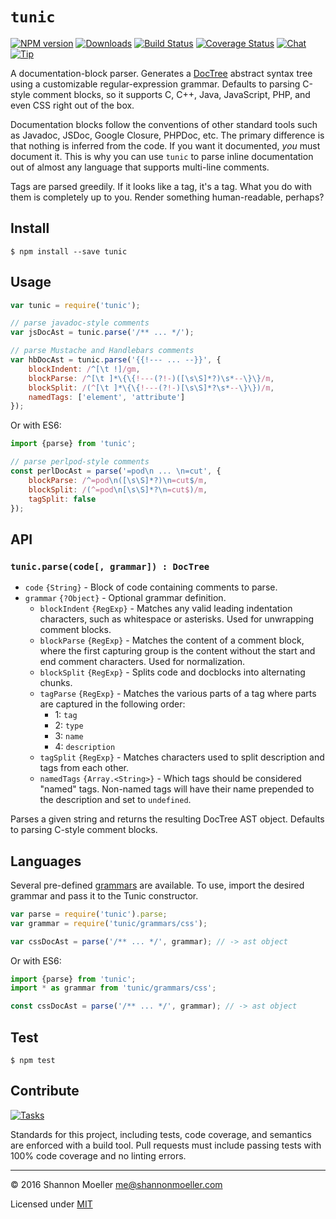 # `tunic`

[![NPM version][npm-img]][npm-url] [![Downloads][downloads-img]][npm-url] [![Build Status][travis-img]][travis-url] [![Coverage Status][coveralls-img]][coveralls-url] [![Chat][gitter-img]][gitter-url] [![Tip][amazon-img]][amazon-url]

A documentation-block parser. Generates a [DocTree][doctree] abstract syntax tree using a customizable regular-expression grammar. Defaults to parsing C-style comment blocks, so it supports C, C++, Java, JavaScript, PHP, and even CSS right out of the box.

Documentation blocks follow the conventions of other standard tools such as Javadoc, JSDoc, Google Closure, PHPDoc, etc. The primary difference is that nothing is inferred from the code. If you want it documented, _you_ must document it. This is why you can use `tunic` to parse inline documentation out of almost any language that supports multi-line comments.

Tags are parsed greedily. If it looks like a tag, it's a tag. What you do with them is completely up to you. Render something human-readable, perhaps?

## Install

```
$ npm install --save tunic
```

## Usage

```js
var tunic = require('tunic');

// parse javadoc-style comments
var jsDocAst = tunic.parse('/** ... */');

// parse Mustache and Handlebars comments
var hbDocAst = tunic.parse('{{!--- ... --}}', {
    blockIndent: /^[\t !]/gm,
    blockParse: /^[\t ]*\{\{!---(?!-)([\s\S]*?)\s*--\}\}/m,
    blockSplit: /(^[\t ]*\{\{!---(?!-)[\s\S]*?\s*--\}\})/m,
    namedTags: ['element', 'attribute']
});
```

Or with ES6:

```js
import {parse} from 'tunic';

// parse perlpod-style comments
const perlDocAst = parse('=pod\n ... \n=cut', {
    blockParse: /^=pod\n([\s\S]*?)\n=cut$/m,
    blockSplit: /(^=pod\n[\s\S]*?\n=cut$)/m,
    tagSplit: false
});
```

## API

### `tunic.parse(code[, grammar]) : DocTree`

- `code` `{String}` - Block of code containing comments to parse.
- `grammar` `{?Object}` - Optional grammar definition.
  - `blockIndent` `{RegExp}` - Matches any valid leading indentation characters, such as whitespace or asterisks. Used for unwrapping comment blocks.
  - `blockParse` `{RegExp}` - Matches the content of a comment block, where the first capturing group is the content without the start and end comment characters. Used for normalization.
  - `blockSplit` `{RegExp}` - Splits code and docblocks into alternating chunks.
  - `tagParse` `{RegExp}` - Matches the various parts of a tag where parts are captured in the following order:
    - 1: `tag`
    - 2: `type`
    - 3: `name`
    - 4: `description`
  - `tagSplit` `{RegExp}` - Matches characters used to split description and tags from each other.
  - `namedTags` `{Array.<String>}` - Which tags should be considered "named" tags. Non-named tags will have their name prepended to the description and set to `undefined`.

Parses a given string and returns the resulting DocTree AST object. Defaults to parsing C-style comment blocks.

## Languages

Several pre-defined [grammars][grammars] are available. To use, import the desired grammar and pass it to the Tunic constructor.

```js
var parse = require('tunic').parse;
var grammar = require('tunic/grammars/css');

var cssDocAst = parse('/** ... */', grammar); // -> ast object
```

Or with ES6:

```js
import {parse} from 'tunic';
import * as grammar from 'tunic/grammars/css';

const cssDocAst = parse('/** ... */', grammar); // -> ast object
```

## Test

```
$ npm test
```

## Contribute

[![Tasks][waffle-img]][waffle-url]

Standards for this project, including tests, code coverage, and semantics are enforced with a build tool. Pull requests must include passing tests with 100% code coverage and no linting errors.

----

© 2016 Shannon Moeller <me@shannonmoeller.com>

Licensed under [MIT](http://shannonmoeller.com/mit.txt)

[doctree]:       https://github.com/togajs/doctree
[grammars]:      https://github.com/togajs/tunic/tree/master/src/grammars
[jsnext]:        https://github.com/rollup/rollup/wiki/jsnext:main

[amazon-img]:    https://img.shields.io/badge/amazon-tip_jar-yellow.svg?style=flat-square
[amazon-url]:    https://www.amazon.com/gp/registry/wishlist/1VQM9ID04YPC5?sort=universal-price
[coveralls-img]: http://img.shields.io/coveralls/togajs/tunic/master.svg?style=flat-square
[coveralls-url]: https://coveralls.io/r/togajs/tunic
[downloads-img]: http://img.shields.io/npm/dm/tunic.svg?style=flat-square
[gitter-img]:    http://img.shields.io/badge/gitter-join_chat-1dce73.svg?style=flat-square
[gitter-url]:    https://gitter.im/togajs/toga
[npm-img]:       http://img.shields.io/npm/v/tunic.svg?style=flat-square
[npm-url]:       https://npmjs.org/package/tunic
[travis-img]:    http://img.shields.io/travis/togajs/tunic.svg?style=flat-square
[travis-url]:    https://travis-ci.org/togajs/tunic
[waffle-img]:    http://img.shields.io/github/issues/togajs/tunic.svg?style=flat-square
[waffle-url]:    http://waffle.io/togajs/tunic
